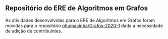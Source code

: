 ## Repositório do ERE de Algoritmos em Grafos
As atividades desenvolvidas para o ERE de Algoritmos em Grafos foram movidas para o repositório [phumacinha/Grafos-2020-1](https://github.com/phumacinha/Grafos-2020-1) dada a necessidade de adição de contribuintes.
